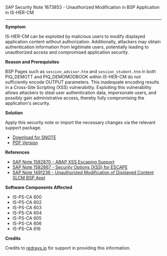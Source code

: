 SAP Security Note 1673853 - Unauthorized Modification in BSP Application in IS-HER-CM

---

**Symptom**

IS-HER-CM can be exploited by malicious users to modify displayed application content without authorization. Additionally, attackers may obtain authentication information from legitimate users, potentially leading to unauthorized access and compromised application security.

**Reason and Prerequisites**

BSP Pages such as `session_advisor.htm` and `session_student.htm` in both PIQ_DEMOTT and PIQ_DEMOMODBOOK within IS-HER-CM do not sufficiently encode OUTPUT parameters. This inadequate encoding results in a Cross-Site Scripting (XSS) vulnerability. Exploiting this vulnerability allows attackers to steal user authentication data, impersonate users, and possibly gain administrative access, thereby fully compromising the application's security.

**Solution**

Apply this security note or import the necessary changes via the relevant support package.

- [Download for SNOTE](https://notesdownloads.sap.com/note/0040000009938532017)
- [PDF Version](https://userapps.support.sap.com/sap/support/sfm/notes/print/0001673853?language=en-US&token=08B5E3C7564516BBC12E3862B4FF0B3A)

**References**

- [SAP Note 1582870 - ABAP XSS Escaping Support](https://me.sap.com/notes/1582870)
- [SAP Note 1582867 - Security Options (XSS) for ESCAPE](https://me.sap.com/notes/1582867)
- [SAP Note 1491236 - Unauthorized Modification of Displayed Content SLCM BSP Appl](https://me.sap.com/notes/1491236)

**Software Components Affected**

- IS-PS-CA 600
- IS-PS-CA 602
- IS-PS-CA 603
- IS-PS-CA 604
- IS-PS-CA 605
- IS-PS-CA 606
- IS-PS-CA 616

**Credits**

Credits to [redrays.io](https://redrays.io) for support in providing this information.